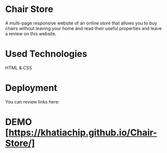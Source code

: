 # Chair Store
A multi-page responsive website of an online store that allows you to buy chairs  without leaving your home and read their useful properties and leave a review on this website.

# Used Technologies 

HTML & CSS 

# Deployment 
You can review links here:

 # DEMO [https://khatiachip.github.io/Chair-Store/]

